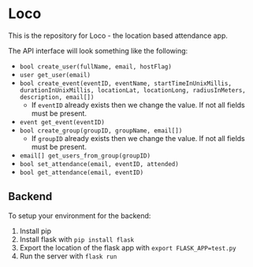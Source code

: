 # Loco
This is the repository for Loco - the location based attendance app.

The API interface will look something like the following:

* `bool create_user(fullName, email, hostFlag)`
* `user get_user(email)`
* `bool create_event(eventID, eventName, startTimeInUnixMillis, durationInUnixMillis, locationLat, locationLong, radiusInMeters, description, email[])`
  *  If `eventID` already exists then we change the value. If not all fields must be present.
* `event get_event(eventID)`
* `bool create_group(groupID, groupName, email[])`
  *  If `groupID` already exists then we change the value. If not all fields must be present.
* `email[] get_users_from_group(groupID)`
* `bool set_attendance(email, eventID, attended)`
* `bool get_attendance(email, eventID)`

## Backend
To setup your environment for the backend:

1. Install pip
1. Install flask with `pip install flask`
1. Export the location of the flask app with `export FLASK_APP=test.py`
1. Run the server with `flask run`
